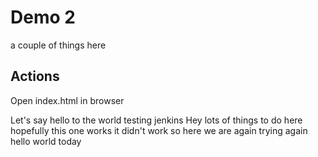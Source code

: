 # Demo 2
a couple of things here

## Actions 

Open index.html in browser

Let's say hello to the world
testing jenkins
Hey lots of things to do here
hopefully this one works
it didn't work so here we are again
trying again
hello world today
